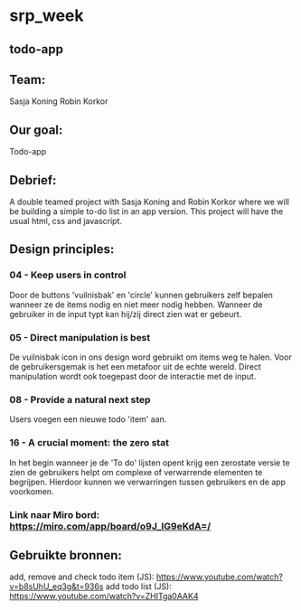 # srp_week
## todo-app

## Team: 
Sasja Koning
Robin Korkor

## Our goal:
Todo-app

## Debrief:
A double teamed project with Sasja Koning and Robin Korkor where we will be 
building a simple to-do list in an app version. This project will have the usual html, css and javascript.

## Design principles:

### 04 - Keep users in control
Door de buttons 'vuilnisbak' en 'circle' kunnen gebruikers zelf bepalen wanneer ze de items nodig en niet meer nodig hebben. Wanneer de gebruiker in de input typt kan hij/zij direct zien wat er gebeurt.

### 05 - Direct manipulation is best
De vuilnisbak icon in ons design word gebruikt om items weg te halen. Voor de gebruikersgemak is het een metafoor uit de echte wereld. Direct manipulation wordt ook toegepast door de interactie met de input.

### 08 - Provide a natural next step
Users voegen een nieuwe todo 'item' aan.

### 16 - A crucial moment: the zero stat
In het begin wanneer je de 'To do' lijsten opent krijg een zerostate versie te zien de gebruikers helpt om complexe of verwarrende elementen te begrijpen. Hierdoor kunnen we verwarringen tussen gebruikers en de app voorkomen.


### Link naar Miro bord: https://miro.com/app/board/o9J_lG9eKdA=/


## Gebruikte bronnen:

add, remove and check todo item (JS): https://www.youtube.com/watch?v=b8sUhU_eq3g&t=936s
add todo list (JS): https://www.youtube.com/watch?v=ZHITga0AAK4
